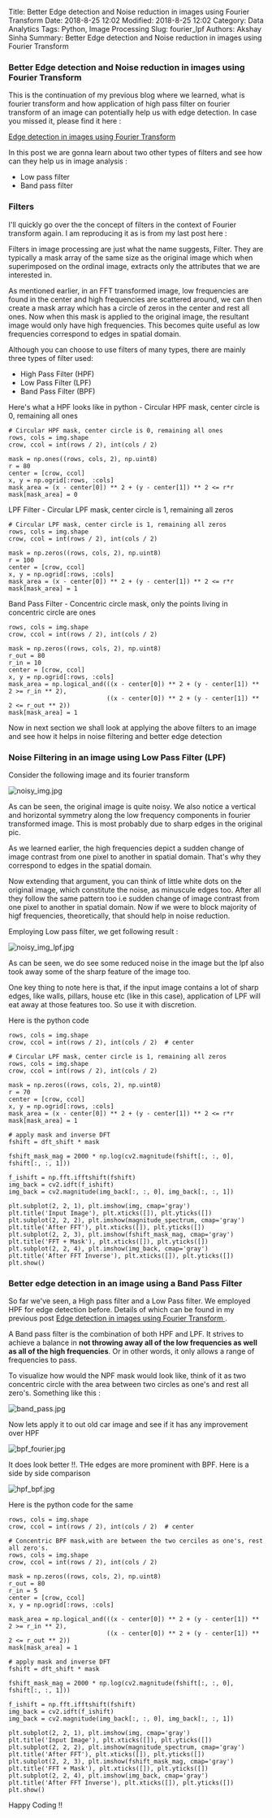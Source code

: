 Title: Better Edge detection and Noise reduction in images using Fourier Transform 
Date: 2018-8-25 12:02
Modified: 2018-8-25 12:02
Category: Data Analytics
Tags: Python, Image Processing
Slug: fourier_lpf
Authors: Akshay Sinha
Summary: Better Edge detection and Noise reduction in images using Fourier Transform 


### Better Edge detection and Noise reduction in images using Fourier Transform 

This is the continuation of my previous blog where we learned, what is fourier transform and how application of high pass filter on fourier transform of an image can potentially help us with edge detection.
In case you missed it, please find it here :

[Edge detection in images using Fourier Transform ](https://akshaysin.github.io/fourier_transform.html#.W5njtOhKhPY)

In this post we are gonna learn about two other types of filters and see how can they help us in image analysis :

* Low pass filter
* Band pass filter

### Filters

I'll quickly go over the the concept of filters in the context of Fourier transform again. I am reproducing it as is from my last post here :

Filters in image processing are just what the name suggests, Filter. They are typically a mask array of the same size as the original image which when superimposed on the ordinal image, extracts only the attributes that we are interested in.

As mentioned earlier, in an FFT transformed image, low frequencies are found in the center and high frequencies are scattered around, we can then create a mask array which has a circle of zeros in the center and rest all ones. Now when this mask is applied to the original image, the resultant image would only have high frequencies. This becomes quite useful as low frequencies correspond to edges in spatial domain.

Although you can choose to use filters of many types, there are mainly three types of filter used:

* High Pass Filter (HPF)
* Low Pass Filter (LPF)
* Band Pass Filter (BPF)

Here's what a HPF looks like in python - Circular HPF mask, center circle is 0, remaining all ones


    # Circular HPF mask, center circle is 0, remaining all ones
    rows, cols = img.shape
    crow, ccol = int(rows / 2), int(cols / 2) 

    mask = np.ones((rows, cols, 2), np.uint8)
    r = 80
    center = [crow, ccol]
    x, y = np.ogrid[:rows, :cols]
    mask_area = (x - center[0]) ** 2 + (y - center[1]) ** 2 <= r*r
    mask[mask_area] = 0

LPF Filter - Circular LPF mask, center circle is 1, remaining all zeros

    # Circular LPF mask, center circle is 1, remaining all zeros
    rows, cols = img.shape
    crow, ccol = int(rows / 2), int(cols / 2) 

    mask = np.zeros((rows, cols, 2), np.uint8)
    r = 100
    center = [crow, ccol]
    x, y = np.ogrid[:rows, :cols]
    mask_area = (x - center[0]) ** 2 + (y - center[1]) ** 2 <= r*r
    mask[mask_area] = 1
    
Band Pass Filter - Concentric circle mask, only the points living in concentric circle are ones

    rows, cols = img.shape
    crow, ccol = int(rows / 2), int(cols / 2) 
    
    mask = np.zeros((rows, cols, 2), np.uint8)
    r_out = 80
    r_in = 10
    center = [crow, ccol]
    x, y = np.ogrid[:rows, :cols]
    mask_area = np.logical_and(((x - center[0]) ** 2 + (y - center[1]) ** 2 >= r_in ** 2),
                               ((x - center[0]) ** 2 + (y - center[1]) ** 2 <= r_out ** 2))
    mask[mask_area] = 1

Now in next section we shall look at applying the above filters to an image and see how it helps in noise filtering and better edge detection


### Noise Filtering in an image using Low Pass Filter (LPF)

Consider the following image and its fourier transform

![noisy_img.jpg](../images/noisy_img.JPG)

As can be seen, the original image is quite noisy. We also notice a vertical and horizontal symmetry along the low frequency components in fourier transformed image. This is most probably due to sharp edges in the original pic.

As we learned earlier, the high frequencies depict a sudden change of image contrast from one pixel to another in spatial domain. That's why they correspond to edges in the spatial domain. 

Now extending that argument, you can think of little white dots on the original image, which constitute the noise, as minuscule edges too. After all they follow the same pattern too i.e sudden change of image contrast from one pixel to another in spatial domain. Now if we were to block majority of higf frequencies, theoretically, that should help in noise reduction.

Employing Low pass filter, we get following result :

![noisy_img_lpf.jpg](../images/noisy_img_lpf.JPG)   

As can be seen, we do see some reduced noise in the image but the lpf also took away some of the sharp feature of the image too. 

One key thing to note here is that, if the input image contains a lot of sharp edges, like walls, pillars, house etc (like in this case), application of LPF will eat away at those features too. So use it with discretion. 

Here is the python code 




    rows, cols = img.shape
    crow, ccol = int(rows / 2), int(cols / 2)  # center

    # Circular LPF mask, center circle is 1, remaining all zeros
    rows, cols = img.shape
    crow, ccol = int(rows / 2), int(cols / 2) 

    mask = np.zeros((rows, cols, 2), np.uint8)
    r = 70
    center = [crow, ccol]
    x, y = np.ogrid[:rows, :cols]
    mask_area = (x - center[0]) ** 2 + (y - center[1]) ** 2 <= r*r
    mask[mask_area] = 1
    
    # apply mask and inverse DFT
    fshift = dft_shift * mask

    fshift_mask_mag = 2000 * np.log(cv2.magnitude(fshift[:, :, 0], fshift[:, :, 1]))

    f_ishift = np.fft.ifftshift(fshift)
    img_back = cv2.idft(f_ishift)
    img_back = cv2.magnitude(img_back[:, :, 0], img_back[:, :, 1])
    
    plt.subplot(2, 2, 1), plt.imshow(img, cmap='gray')
    plt.title('Input Image'), plt.xticks([]), plt.yticks([])
    plt.subplot(2, 2, 2), plt.imshow(magnitude_spectrum, cmap='gray')
    plt.title('After FFT'), plt.xticks([]), plt.yticks([])
    plt.subplot(2, 2, 3), plt.imshow(fshift_mask_mag, cmap='gray')
    plt.title('FFT + Mask'), plt.xticks([]), plt.yticks([])
    plt.subplot(2, 2, 4), plt.imshow(img_back, cmap='gray')
    plt.title('After FFT Inverse'), plt.xticks([]), plt.yticks([])
    plt.show() 
    
    

### Better edge detection in an image using a Band Pass Filter


So far we've seen, a High pass filter and a Low Pass filter. We employed HPF for edge detection before. Details of which can be found in my previous post [Edge detection in images using Fourier Transform ](https://akshaysin.github.io/fourier_transform.html#.W5njtOhKhPY).

A Band pass filter is the combination of both HPF and LPF. It strives to achieve a balance in **not throwing away all of the low frequencies as well as all of the high frequencies**. Or in other words, it only allows a range of frequencies to pass. 

To visualize how would the NPF mask would look like, think of it as two concentric circle with the area between two circles as one's and rest all zero's. Something like this :

![band_pass.jpg](../images/band_pass.JPG)

Now lets apply it to out old car image and see if it has any improvement over HPF

![bpf_fourier.jpg](../images/bpf_fourier.JPG)

It does look better !!. THe edges are more prominent with BPF. Here is a side by side comparison 

![hpf_bpf.jpg](../images/hpf_bpf.jpg)

Here is the python code for the same



    rows, cols = img.shape
    crow, ccol = int(rows / 2), int(cols / 2)  # center

    # Concentric BPF mask,with are between the two cerciles as one's, rest all zero's.
    rows, cols = img.shape
    crow, ccol = int(rows / 2), int(cols / 2) 

    mask = np.zeros((rows, cols, 2), np.uint8)
    r_out = 80
    r_in = 5
    center = [crow, ccol]
    x, y = np.ogrid[:rows, :cols]
    
    mask_area = np.logical_and(((x - center[0]) ** 2 + (y - center[1]) ** 2 >= r_in ** 2),
                               ((x - center[0]) ** 2 + (y - center[1]) ** 2 <= r_out ** 2))
    mask[mask_area] = 1
    
    # apply mask and inverse DFT
    fshift = dft_shift * mask

    fshift_mask_mag = 2000 * np.log(cv2.magnitude(fshift[:, :, 0], fshift[:, :, 1]))

    f_ishift = np.fft.ifftshift(fshift)
    img_back = cv2.idft(f_ishift)
    img_back = cv2.magnitude(img_back[:, :, 0], img_back[:, :, 1])
    
    plt.subplot(2, 2, 1), plt.imshow(img, cmap='gray')
    plt.title('Input Image'), plt.xticks([]), plt.yticks([])
    plt.subplot(2, 2, 2), plt.imshow(magnitude_spectrum, cmap='gray')
    plt.title('After FFT'), plt.xticks([]), plt.yticks([])
    plt.subplot(2, 2, 3), plt.imshow(fshift_mask_mag, cmap='gray')
    plt.title('FFT + Mask'), plt.xticks([]), plt.yticks([])
    plt.subplot(2, 2, 4), plt.imshow(img_back, cmap='gray')
    plt.title('After FFT Inverse'), plt.xticks([]), plt.yticks([])
    plt.show() 
    

Happy Coding !!